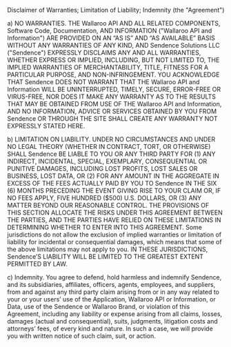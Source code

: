 Disclaimer of Warranties; Limitation of Liability; Indemnity (the "Agreement")

 a) NO WARRANTIES. THE Wallaroo API AND ALL RELATED COMPONENTS, Software Code, Documentation, AND INFORMATION ("Wallaroo API and Information") ARE PROVIDED ON AN “AS IS” AND “AS AVAILABLE” BASIS WITHOUT ANY WARRANTIES OF ANY KIND, AND Sendence Solutions LLC ("Sendence") EXPRESSLY DISCLAIMS ANY AND ALL WARRANTIES, WHETHER EXPRESS OR IMPLIED, INCLUDING, BUT NOT LIMITED TO, THE IMPLIED WARRANTIES OF MERCHANTABILITY, TITLE, FITNESS FOR A PARTICULAR PURPOSE, AND NON-INFRINGEMENT. YOU ACKNOWLEDGE THAT Sendence DOES NOT WARRANT THAT THE Wallaroo API and Information WILL BE UNINTERRUPTED, TIMELY, SECURE, ERROR-FREE OR VIRUS-FREE, NOR DOES IT MAKE ANY WARRANTY AS TO THE RESULTS THAT MAY BE OBTAINED FROM USE OF THE Wallaroo API and Information, AND NO INFORMATION, ADVICE OR SERVICES OBTAINED BY YOU FROM Sendence OR THROUGH THE SITE SHALL CREATE ANY WARRANTY NOT EXPRESSLY STATED HERE.

 b) LIMITATION ON LIABILITY. UNDER NO CIRCUMSTANCES AND UNDER NO LEGAL THEORY (WHETHER IN CONTRACT, TORT, OR OTHERWISE) SHALL Sendence BE LIABLE TO YOU OR ANY THIRD PARTY FOR (1) ANY INDIRECT, INCIDENTAL, SPECIAL, EXEMPLARY, CONSEQUENTIAL OR PUNITIVE DAMAGES, INCLUDING LOST PROFITS, LOST SALES OR BUSINESS, LOST DATA, OR (2) FOR ANY AMOUNT IN THE AGGREGATE IN EXCESS OF THE FEES ACTUALLY PAID BY YOU TO Sendence IN THE SIX (6) MONTHS PRECEDING THE EVENT GIVING RISE TO YOUR CLAIM OR, IF NO FEES APPLY, FIVE HUNDRED ($500) U.S. DOLLARS, OR (3) ANY MATTER BEYOND OUR REASONABLE CONTROL. THE PROVISIONS OF THIS SECTION ALLOCATE THE RISKS UNDER THIS AGREEMENT BETWEEN THE PARTIES, AND THE PARTIES HAVE RELIED ON THESE LIMITATIONS IN DETERMINING WHETHER TO ENTER INTO THIS AGREEMENT. Some jurisdictions do not allow the exclusion of implied warranties or limitation of liability for incidental or consequential damages, which means that some of the above limitations may not apply to you. IN THESE JURISDICTIONS, Sendence’S LIABILITY WILL BE LIMITED TO THE GREATEST EXTENT PERMITTED BY LAW.

 c) Indemnity. You agree to defend, hold harmless and indemnify Sendence, and its subsidiaries, affiliates, officers, agents, employees, and suppliers, from and against any third party claim arising from or in any way related to your or your users’ use of the Application, Wallaroo API or Information, or Data, use of the Sendence or Wallaroo Brand, or violation of this Agreement, including any liability or expense arising from all claims, losses, damages (actual and consequential), suits, judgments, litigation costs and attorneys’ fees, of every kind and nature. In such a case, we will provide you with written notice of such claim, suit, or action.
